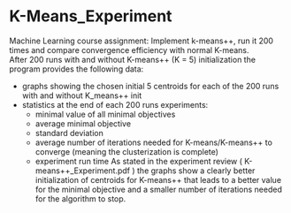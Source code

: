 # K-Means_Experiment

Machine Learning course assignment: Implement k-means++, run it 200 times and compare convergence efficiency with normal K-means.</br>
After 200 runs with and without K-means++ (K = 5) initialization the program provides the following data:
  - graphs showing the chosen initial 5 centroids for each of the 200 runs with and without K_means++ init
  - statistics at the end of each 200 runs experiments:
    - minimal value of all minimal objectives
    - average minimal objective
    - standard deviation
    - average number of iterations needed for K-means/K-means++ to converge (meaning the clusterization is complete)
    - experiment run time
As stated in the experiment review ( K-means++_Experiment.pdf ) the graphs show a clearly better initialization of centroids for K-means++ that leads to a better value for the minimal objective and a smaller number of iterations needed for the algorithm to stop.   

